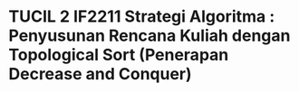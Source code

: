 # TUCIL 2 IF2211 Strategi Algoritma : Penyusunan Rencana Kuliah dengan Topological Sort (Penerapan Decrease and Conquer)
